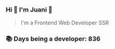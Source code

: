 ### Hi 👋 I&#39;m Juani 🦁

> I&#39;m a Frontend Web Developer SSR

### 📚 Days being a developer: 836
